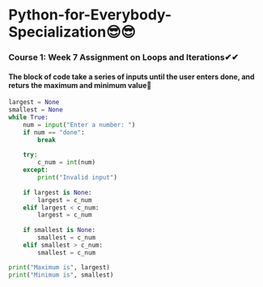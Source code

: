 # Python-for-Everybody-Specialization😎😎

### Course 1: Week 7 Assignment on Loops and Iterations✔✔
#### The block of code take a series of inputs until the user enters done, and returs the maximum and minimum value👏
```python
largest = None
smallest = None
while True:
    num = input("Enter a number: ")
    if num == "done":
        break
    
    try:
        c_num = int(num)
    except:
        print("Invalid input")
    
    if largest is None:
        largest = c_num
    elif largest < c_num:
        largest = c_num
        
    if smallest is None:
        smallest = c_num
    elif smallest > c_num:
        smallest = c_num

print("Maximum is", largest)
print("Minimum is", smallest)
```
